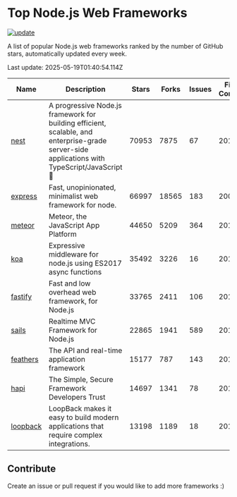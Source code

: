 # Top Node.js Web Frameworks

[![update](https://github.com/sunnysid3up/nodejs-web-frameworks/actions/workflows/update.yml/badge.svg)](https://github.com/sunnysid3up/nodejs-web-frameworks/actions/workflows/update.yml)

A list of popular Node.js web frameworks ranked by the number of GitHub stars, automatically updated every week.

Last update: 2025-05-19T01:40:54.114Z

| Name          | Description          | Stars                     | Forks          | Issues               | First Commit        | Last Commit         | Language          |
|---------------|----------------------|---------------------------|----------------|----------------------|---------------------|---------------------|-------------------|
| [nest](https://github.com/nestjs/nest) | A progressive Node.js framework for building efficient, scalable, and enterprise-grade server-side applications with TypeScript/JavaScript 🚀 | 70953 | 7875 | 67 | 2017 | 2025-05-18 | TS |
| [express](https://github.com/expressjs/express) | Fast, unopinionated, minimalist web framework for node. | 66997 | 18565 | 183 | 2009 | 2025-05-18 | JS |
| [meteor](https://github.com/meteor/meteor) | Meteor, the JavaScript App Platform | 44650 | 5209 | 364 | 2012 | 2025-05-18 | JS |
| [koa](https://github.com/koajs/koa) | Expressive middleware for node.js using ES2017 async functions | 35492 | 3226 | 16 | 2013 | 2025-05-19 | JS |
| [fastify](https://github.com/fastify/fastify) | Fast and low overhead web framework, for Node.js | 33765 | 2411 | 106 | 2016 | 2025-05-19 | JS |
| [sails](https://github.com/balderdashy/sails) | Realtime MVC Framework for Node.js | 22865 | 1941 | 589 | 2012 | 2025-05-18 | JS |
| [feathers](https://github.com/feathersjs/feathers) | The API and real-time application framework | 15177 | 787 | 143 | 2011 | 2025-05-18 | TS |
| [hapi](https://github.com/hapijs/hapi) | The Simple, Secure Framework Developers Trust | 14697 | 1341 | 78 | 2011 | 2025-05-15 | JS |
| [loopback](https://github.com/strongloop/loopback) | LoopBack makes it easy to build modern applications that require complex integrations. | 13198 | 1189 | 18 | 2013 | 2025-05-16 | JS |

## Contribute 

Create an issue or pull request if you would like to add more frameworks :)